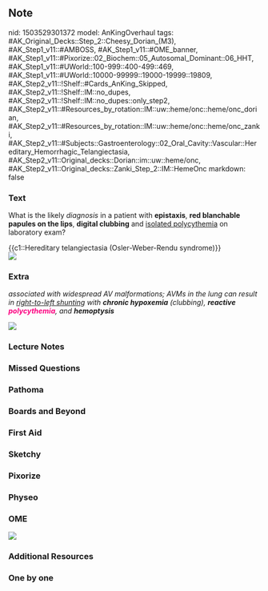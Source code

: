 ## Note
nid: 1503529301372
model: AnKingOverhaul
tags: #AK_Original_Decks::Step_2::Cheesy_Dorian_(M3), #AK_Step1_v11::#AMBOSS, #AK_Step1_v11::#OME_banner, #AK_Step1_v11::#Pixorize::02_Biochem::05_Autosomal_Dominant::06_HHT, #AK_Step1_v11::#UWorld::100-999::400-499::469, #AK_Step1_v11::#UWorld::10000-99999::19000-19999::19809, #AK_Step2_v11::!Shelf::#Cards_AnKing_Skipped, #AK_Step2_v11::!Shelf::IM::no_dupes, #AK_Step2_v11::!Shelf::IM::no_dupes::only_step2, #AK_Step2_v11::#Resources_by_rotation::IM::uw::heme/onc::heme/onc_dorian, #AK_Step2_v11::#Resources_by_rotation::IM::uw::heme/onc::heme/onc_zanki, #AK_Step2_v11::#Subjects::Gastroenterology::02_Oral_Cavity::Vascular::Hereditary_Hemorrhagic_Telangiectasia, #AK_Step2_v11::Original_decks::Dorian::im::uw::heme/onc, #AK_Step2_v11::Original_decks::Zanki_Step_2::IM::HemeOnc
markdown: false

### Text
What is the likely <i>diagnosis</i> in a patient with
<b>epistaxis</b>, <b>red blanchable papules on the lips</b>,
<b>digital clubbing</b> and <u>isolated polycythemia</u> on
laboratory exam?
<div>
  {{c1::Hereditary telangiectasia (Osler-Weber-Rendu syndrome)}}
</div>
<div><img src="paste-739644907978755.jpg"></div>

### Extra
<i>associated with widespread AV malformations; AVMs in the lung
can result in <u>right-to-left shunting</u> with <b>chronic
hypoxemia</b> (clubbing), <b>reactive <font color=
"#FC0280">polycythemia</font></b>, and <b>hemoptysis</b></i>
<div><img src="paste-1520302458667009.jpg"></div>

### Lecture Notes


### Missed Questions


### Pathoma


### Boards and Beyond


### First Aid


### Sketchy


### Pixorize


### Physeo


### OME
<div class="ome-widget">
  <a href="https://onlinemeded.org?ref=anki"><img src=
  "_OME_AnkiFlashcards_General_4.png"></a>
</div>

### Additional Resources


### One by one

